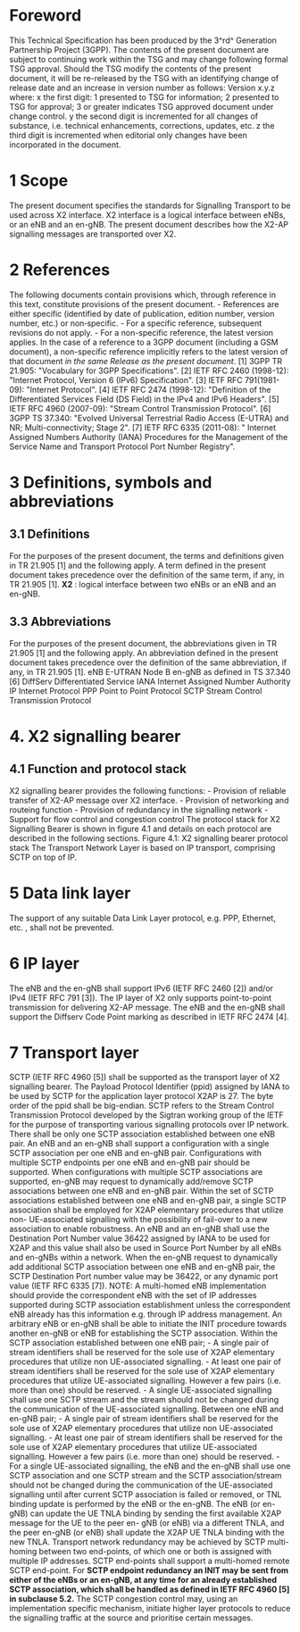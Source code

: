 # Foreword
This Technical Specification has been produced by the 3^rd^ Generation
Partnership Project (3GPP).
The contents of the present document are subject to continuing work within the
TSG and may change following formal TSG approval. Should the TSG modify the
contents of the present document, it will be re-released by the TSG with an
identifying change of release date and an increase in version number as
follows:
Version x.y.z
where:
x the first digit:
1 presented to TSG for information;
2 presented to TSG for approval;
3 or greater indicates TSG approved document under change control.
y the second digit is incremented for all changes of substance, i.e. technical
enhancements, corrections, updates, etc.
z the third digit is incremented when editorial only changes have been
incorporated in the document.
# 1 Scope
The present document specifies the standards for Signalling Transport to be
used across X2 interface. X2 interface is a logical interface between eNBs, or
an eNB and an en-gNB. The present document describes how the X2-AP signalling
messages are transported over X2.
# 2 References
The following documents contain provisions which, through reference in this
text, constitute provisions of the present document.
\- References are either specific (identified by date of publication, edition
number, version number, etc.) or non‑specific.
\- For a specific reference, subsequent revisions do not apply.
\- For a non-specific reference, the latest version applies. In the case of a
reference to a 3GPP document (including a GSM document), a non-specific
reference implicitly refers to the latest version of that document _in the
same Release as the present document_.
[1] 3GPP TR 21.905: \"Vocabulary for 3GPP Specifications\".
[2] IETF RFC 2460 (1998-12): \"Internet Protocol, Version 6 (IPv6)
Specification\".
[3] IETF RFC 791(1981-09): \"Internet Protocol\".
[4] IETF RFC 2474 (1998-12): \"Definition of the Differentiated Services Field
(DS Field) in the IPv4 and IPv6 Headers\".
[5] IETF RFC 4960 (2007-09): \"Stream Control Transmission Protocol\".
[6] 3GPP TS 37.340: \"Evolved Universal Terrestrial Radio Access (E-UTRA) and
NR; Multi-connectivity; Stage 2\".
[7] IETF RFC 6335 (2011-08): \" Internet Assigned Numbers Authority (IANA)
Procedures for the Management of the Service Name and Transport Protocol Port
Number Registry\".
# 3 Definitions, symbols and abbreviations
## 3.1 Definitions
For the purposes of the present document, the terms and definitions given in
TR 21.905 [1] and the following apply. A term defined in the present document
takes precedence over the definition of the same term, if any, in TR 21.905
[1].
**X2** : logical interface between two eNBs or an eNB and an en-gNB.
## 3.3 Abbreviations
For the purposes of the present document, the abbreviations given in TR 21.905
[1] and the following apply. An abbreviation defined in the present document
takes precedence over the definition of the same abbreviation, if any, in TR
21.905 [1].
eNB E-UTRAN Node B
en-gNB as defined in TS 37.340 [6]
DiffServ Differentiated Service
IANA Internet Assigned Number Authority
IP Internet Protocol
PPP Point to Point Protocol
SCTP Stream Control Transmission Protocol
# 4\. X2 signalling bearer
## 4.1 Function and protocol stack
X2 signalling bearer provides the following functions:
\- Provision of reliable transfer of X2-AP message over X2 interface.
\- Provision of networking and routeing function
\- Provision of redundancy in the signalling network
\- Support for flow control and congestion control
The protocol stack for X2 Signalling Bearer is shown in figure 4.1 and details
on each protocol are described in the following sections.
Figure 4.1: X2 signalling bearer protocol stack
The Transport Network Layer is based on IP transport, comprising SCTP on top
of IP.
# 5 Data link layer
The support of any suitable Data Link Layer protocol, e.g. PPP, Ethernet, etc.
, shall not be prevented.
# 6 IP layer
The eNB and the en-gNB shall support IPv6 (IETF RFC 2460 [2]) and/or IPv4
(IETF RFC 791 [3]).
The IP layer of X2 only supports point-to-point transmission for delivering
X2-AP message.
The eNB and the en-gNB shall support the Diffserv Code Point marking as
described in IETF RFC 2474 [4].
# 7 Transport layer
SCTP (IETF RFC 4960 [5]) shall be supported as the transport layer of X2
signalling bearer. The Payload Protocol Identifier (ppid) assigned by IANA to
be used by SCTP for the application layer protocol X2AP is 27. The byte order
of the ppid shall be big-endian.
SCTP refers to the Stream Control Transmission Protocol developed by the
Sigtran working group of the IETF for the purpose of transporting various
signalling protocols over IP network.
There shall be only one SCTP association established between one eNB pair. An
eNB and an en-gNB shall support a configuration with a single SCTP association
per one eNB and en-gNB pair. Configurations with multiple SCTP endpoints per
one eNB and en-gNB pair should be supported. When configurations with multiple
SCTP associations are supported, en-gNB may request to dynamically add/remove
SCTP associations between one eNB and en-gNB pair. Within the set of SCTP
associations established between one eNB and en-gNB pair, a single SCTP
association shall be employed for X2AP elementary procedures that utilize non-
UE-associated signalling with the possibility of fail-over to a new
association to enable robustness. An eNB and an en-gNB shall use the
Destination Port Number value 36422 assigned by IANA to be used for X2AP and
this value shall also be used in Source Port Number by all eNBs and en-gNBs
within a network. When the en-gNB request to dynamically add additional SCTP
association between one eNB and en-gNB pair, the SCTP Destination Port number
value may be 36422, or any dynamic port value (IETF RFC 6335 [7]).
NOTE: A multi-homed eNB implementation should provide the correspondent eNB
with the set of IP addresses supported during SCTP association establishment
unless the correspondent eNB already has this information e.g. through IP
address management.
An arbitrary eNB or en-gNB shall be able to initiate the INIT procedure
towards another en-gNB or eNB for establishing the SCTP association.
Within the SCTP association established between one eNB pair;
\- A single pair of stream identifiers shall be reserved for the sole use of
X2AP elementary procedures that utilize non UE-associated signalling.
\- At least one pair of stream identifiers shall be reserved for the sole use
of X2AP elementary procedures that utilize UE-associated signalling. However a
few pairs (i.e. more than one) should be reserved.
\- A single UE-associated signalling shall use one SCTP stream and the stream
should not be changed during the communication of the UE-associated
signalling.
Between one eNB and en-gNB pair;
\- A single pair of stream identifiers shall be reserved for the sole use of
X2AP elementary procedures that utilize non UE-associated signalling.
\- At least one pair of stream identifiers shall be reserved for the sole use
of X2AP elementary procedures that utilize UE-associated signalling. However a
few pairs (i.e. more than one) should be reserved.
\- For a single UE-associated signalling, the eNB and the en-gNB shall use one
SCTP association and one SCTP stream and the SCTP association/stream should
not be changed during the communication of the UE-associated signalling until
after current SCTP association is failed or removed, or TNL binding update is
performed by the eNB or the en-gNB. The eNB (or en-gNB) can update the UE TNLA
binding by sending the first available X2AP message for the UE to the peer en-
gNB (or eNB) via a different TNLA, and the peer en-gNB (or eNB) shall update
the X2AP UE TNLA binding with the new TNLA.
Transport network redundancy may be achieved by SCTP multi-homing between two
end-points, of which one or both is assigned with multiple IP addresses. SCTP
end-points shall support a multi-homed remote SCTP end-point. For **SCTP
endpoint redundancy an INIT may be sent from either of the eNBs or an en-gNB,
at any time for an already established SCTP association, which shall be
handled as defined in IETF RFC 4960 [5] in subclause 5.2.**
The SCTP congestion control may, using an implementation specific mechanism,
initiate higher layer protocols to reduce the signalling traffic at the source
and prioritise certain messages.
#